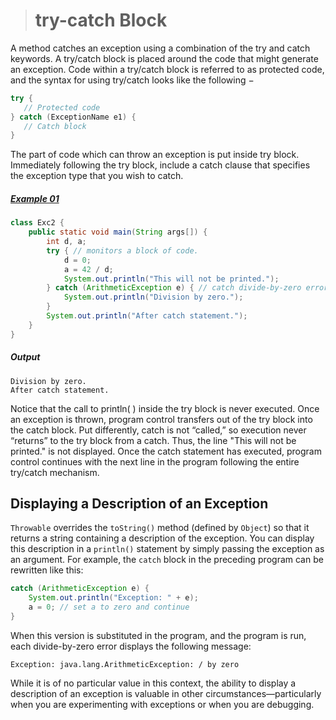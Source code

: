 ># try-catch Block

A method catches an exception using a combination of the try and catch keywords. A try/catch block is placed around the code that might generate an exception. Code within a try/catch block is referred to as protected code, and the syntax for using try/catch looks like the following −

```java
try {
   // Protected code
} catch (ExceptionName e1) {
   // Catch block
}
```

The part of code which can throw an exception is put inside try block. Immediately following the try block, include a catch clause that specifies the exception type that you wish to catch.

##### [Example 01](../20-Examples/13-Exception-Handling/02-try-catch-block/Example-01/)

```java
class Exc2 {
    public static void main(String args[]) {
        int d, a;
        try { // monitors a block of code.
            d = 0;
            a = 42 / d;
            System.out.println("This will not be printed.");
        } catch (ArithmeticException e) { // catch divide-by-zero error
            System.out.println("Division by zero.");
        }
        System.out.println("After catch statement.");
    }
}
```

##### Output

    Division by zero.
    After catch statement.

Notice that the call to println( ) inside the try block is never executed. Once an exception is thrown, program control transfers out of the try block into the catch block. Put differently, catch is not “called,” so execution never “returns” to the try block from a catch. Thus, the line "This will not be printed." is not displayed. Once the catch statement has executed, program control continues with the next line in the program following the entire try/catch mechanism.

## Displaying a Description of an Exception

`Throwable` overrides the `toString()` method (defined by `Object`) so that it returns a string containing a description of the exception. You can display this description in a `println()` statement by simply passing the exception as an argument. For example, the `catch` block in the preceding program can be rewritten like this:

```java
catch (ArithmeticException e) {
    System.out.println("Exception: " + e);
    a = 0; // set a to zero and continue
}
```
When this version is substituted in the program, and the program is run, each divide-by-zero error displays the following message:

    Exception: java.lang.ArithmeticException: / by zero

While it is of no particular value in this context, the ability to display a description of an exception is valuable in other circumstances—particularly when you are experimenting with exceptions or when you are debugging.

